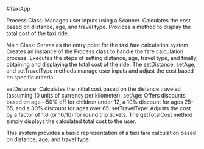 #TaxiApp

Process Class:
Manages user inputs using a Scanner.
Calculates the cost based on distance, age, and travel type.
Provides a method to display the total cost of the taxi ride.

Main Class:
Serves as the entry point for the taxi fare calculation system.
Creates an instance of the Process class to handle the fare calculation process.
Executes the steps of setting distance, age, travel type, and finally, obtaining and displaying the total cost of the ride.
The setDistance, setAge, and setTravelType methods manage user inputs and adjust the cost based on specific criteria:

setDistance: Calculates the initial cost based on the distance traveled (assuming 10 units of currency per kilometer).
setAge: Offers discounts based on age—50% off for children under 12, a 10% discount for ages 25-65, and a 30% discount for ages over 65.
setTravelType: Adjusts the cost by a factor of 1.6 (or 16/10) for round trip tickets.
The getTotalCost method simply displays the calculated total cost to the user.

This system provides a basic representation of a taxi fare calculation based on distance, age, and travel type.
 
